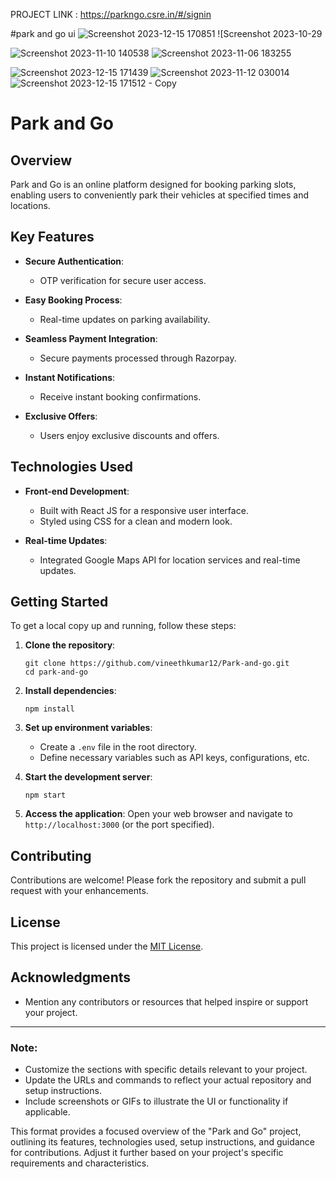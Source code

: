PROJECT LINK : https://parkngo.csre.in/#/signin

#park and  go ui 
![Screenshot 2023-12-15 170851](https://github.com/vineethkumar12/Park-and-go/assets/104761399/e54bd29c-eab1-4c18-b0ff-8b05b9956816)
![Screenshot 2023-10-29 [](141802](https://github.com/vineethkumar12/Park-and-go/assets/104761399/5ad5921d-105d-4915-bbda-e6d17268fd6d))

![Screenshot 2023-11-10 140538](https://github.com/vineethkumar12/Park-and-go/assets/104761399/3bc33fdb-dc24-46c9-9609-0eb615bc5c52)
![Screenshot 2023-11-06 183255](https://github.com/vineethkumar12/Park-and-go/assets/104761399/ccdee991-8793-451c-a830-f9fc90392d5b)




![Screenshot 2023-12-15 171439](https://github.com/vineethkumar12/Park-and-go/assets/104761399/a4beefc1-1574-46d1-921f-167cbf81ebe2)
![Screenshot 2023-11-12 030014](https://github.com/vineethkumar12/Park-and-go/assets/104761399/23fbbcc3-d72f-46b7-ade7-8d22119c732e)
![Screenshot 2023-12-15 171512 - Copy](https://github.com/vineethkumar12/Park-and-go/assets/104761399/31a45d71-8540-4067-9dc5-1ff9e0843655)



# Park and Go

## Overview
Park and Go is an online platform designed for booking parking slots, enabling users to conveniently park their vehicles at specified times and locations.

## Key Features
- **Secure Authentication**:
  - OTP verification for secure user access.
  
- **Easy Booking Process**:
  - Real-time updates on parking availability.
  
- **Seamless Payment Integration**:
  - Secure payments processed through Razorpay.
  
- **Instant Notifications**:
  - Receive instant booking confirmations.
  
- **Exclusive Offers**:
  - Users enjoy exclusive discounts and offers.

## Technologies Used
- **Front-end Development**:
  - Built with React JS for a responsive user interface.
  - Styled using CSS for a clean and modern look.

- **Real-time Updates**:
  - Integrated Google Maps API for location services and real-time updates.

## Getting Started
To get a local copy up and running, follow these steps:

1. **Clone the repository**:
   ```
   git clone https://github.com/vineethkumar12/Park-and-go.git
   cd park-and-go
   ```

2. **Install dependencies**:
   ```
   npm install
   ```

3. **Set up environment variables**:
   - Create a `.env` file in the root directory.
   - Define necessary variables such as API keys, configurations, etc.

4. **Start the development server**:
   ```
   npm start
   ```

5. **Access the application**:
   Open your web browser and navigate to `http://localhost:3000` (or the port specified).

## Contributing
Contributions are welcome! Please fork the repository and submit a pull request with your enhancements.

## License
This project is licensed under the [MIT License](LICENSE).

## Acknowledgments
- Mention any contributors or resources that helped inspire or support your project.

---

### Note:
- Customize the sections with specific details relevant to your project.
- Update the URLs and commands to reflect your actual repository and setup instructions.
- Include screenshots or GIFs to illustrate the UI or functionality if applicable.

This format provides a focused overview of the "Park and Go" project, outlining its features, technologies used, setup instructions, and guidance for contributions. Adjust it further based on your project's specific requirements and characteristics.


